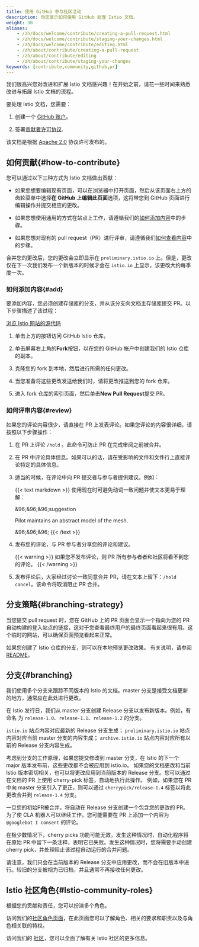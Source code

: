 ```yaml
---
title: 使用 GitHub 参与社区活动
description: 向您展示如何使用 GitHub 处理 Istio 文档。
weight: 30
aliases:
    - /zh/docs/welcome/contribute/creating-a-pull-request.html
    - /zh/docs/welcome/contribute/staging-your-changes.html
    - /zh/docs/welcome/contribute/editing.html
    - /zh/about/contribute/creating-a-pull-request
    - /zh/about/contribute/editing
    - /zh/about/contribute/staging-your-changes
keywords: [contribute,community,github,pr]
---
```


我们很高兴您对改进和扩展 Istio 文档感兴趣！在开始之前，请花一些时间来熟悉改进与拓展 Istio 文档的流程。

要处理 Istio 文档，您需要：

1. 创建一个 [GitHub 账户](https://github.com)。

1. 签署[贡献者许可协议](https://github.com/istio/community/blob/master/CONTRIBUTING.md#contributor-license-agreements).

该文档是根据 [Apache 2.0](https://github.com/istio/istio.io/blob/master/LICENSE) 协议许可发布的。

## 如何贡献{#how-to-contribute}

您可以通过以下三种方式为 Istio 文档做出贡献：

* 如果您想要编辑现有页面，可以在浏览器中打开页面，然后从该页面右上方的齿轮菜单中选择**在 GitHub 上编辑此页面**选项，这将带您到 GitHub 页面进行编辑操作并提交相应的更改。

* 如果您想使用通用的方式在站点上工作，请遵循我们的[如何添加内容](#add)中的步骤。

* 如果您想对现有的 pull request（PR）进行评审，请遵循我们[如何查看内容](#review)中的步骤。

合并您的更改后，您的更改会立即显示在 `preliminary.istio.io` 上。但是，更改仅在下一次我们发布一个新版本的时候才会在 `istio.io` 上显示，该更改大约每季度一次。

### 如何添加内容{#add}

要添加内容，您必须创建存储库的分支，并从该分支向文档主存储库提交 PR。以下步骤描述了该过程：

<a class="btn" href="https://github.com/istio/istio.io/">浏览 Istio 网站的源代码</a>

1.  单击上方的按钮访问 GitHub Istio 仓库。

1.  单击屏幕右上角的**Fork**按钮，以在您的 GitHub 帐户中创建我们的 Istio 仓库的副本。

1.  克隆您的 fork 到本地，然后进行所需的任何更改。

1.  当您准备将这些更改发送给我们时，请将更改推送到您的 fork 仓库。

1.  进入 fork 仓库的索引页面，然后单击**New Pull Request**提交 PR。

### 如何评审内容{#review}

如果您的评论内容很少，请直接在 PR 上发表评论。如果您评论的内容很详细，请按照以下步骤操作：

1.  在 PR 上评论 `/hold` 。此命令可防止 PR 在完成审阅之前被合并。

1.  在 PR 中评论具体信息。如果可以的话，请在受影响的文件和文件行上直接评论特定的具体信息。

1.  适当的时候，在评论中向 PR 提交者与参与者提供建议。例如：

    {{< text markdown >}}
    使用现在时可避免动词一致问题并使文本更易于理解：

    &96;&96;&96;suggestion

    Pilot maintains an abstract model of the mesh.

    &96;&96;&96;
    {{< /text >}}

1.  发布您的评论，与 PR 参与者分享您的评论和建议。

    {{< warning >}}
    如果您不发布评论，则 PR 所有参与者者和社区将看不到您的评论。
    {{< /warning >}}

1.  发布评论后，大家经过讨论一致同意合并 PR，请在文本上留下：`/hold cancel`。该命令将取消阻止 PR 合并。

## 分支策略{#branching-strategy}

当您提交 pull request 时，您在 GitHub 上的 PR 页面会显示一个指向为您的 PR 自动构建的登入站点的链接，这对于您查看最终用户的最终页面看起来很有用。这个临时的网站，可以确保页面预览看起来正常。

如果您创建了 Istio 仓库的分支，则可以在本地预览更改效果。
有关说明，请参阅 [README](https://github.com/istio/istio.io/blob/master/README.md)。

## 分支{#branching}

我们使用多个分支来跟踪不同版本的 Istio 的文档。master 分支是接受文档更新的地方，通常应在此处进行更改。

在 Istio 发行日，我们从 master 分支创建 Release 分支以发布新版本。例如，有命名
为 `release-1.0`、`release-1.1`、`release-1.2` 的分支。

`istio.io` 站点内容对应最新的 Release 分支生成；
`preliminary.istio.io` 站点内容对应当前 master 分支的内容生成；
`archive.istio.io` 站点内容对应所有以前的 Release 分支内容生成。

考虑到分支的工作原理，如果您提交修改到 master 分支，在 Istio 的下一个 major 版本发布前，这些更改都不会被应用到 istio.io。
如果您的文档更改和当前 Istio 版本密切相关，也可以将更改应用到当前版本的 Release 分支。您可以通过在文档的 PR 上使用 cherry-pick 标签，自动地执行此操作。
例如，如果您在 PR 中向 master 分支引入了更正，则可以通过 `cherrypick/release-1.4` 标签以将此更改合并到 `release-1.4` 分支。

一旦您的初始PR被合并，将自动在 Release 分支创建一个包含您的更改的 PR。为了使 CLA 机器人可以继续工作，您可能需要在 PR 上添加一个内容为 `@googlebot I consent` 的评论。

在极少数情况下，cherry picks 功能可能无效。发生这种情况时，自动化程序将在原始 PR 中留下一条注释，表明它已失败。发生这种情况时，您将需要手动创建 cherry pick，并处理阻止该过程自动运行的合并问题。

请注意，我们只会在当前版本的 Release 分支中应用更改，而不会在旧版本中进行。较旧的分支被视为已归档，并且通常不再接收任何更改。

## Istio 社区角色{#Istio-community-roles}

根据您的贡献和责任，您可以扮演多个角色。

访问我们的[社区角色页面](https://github.com/istio/community/blob/master/ROLES.md#role-summary)，在此页面您可以了解角色、相关的要求和职责以及与角色相关联的特权。

访问我们的 [社区](https://github.com/istio/community)，您可以全面了解有关 Istio 社区的更多信息。